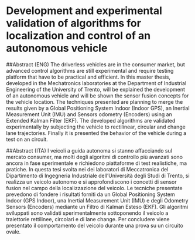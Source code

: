 # Development and experimental validation of algorithms for localization and control of an autonomous vehicle

##Abstract (ENG)
The driverless vehicles are in the consumer market, but advanced control algorithms are still experimental and require testing platform that have to be practical and efficient. In this master thesis, developed in the Mechatronics laboratories at the Department of Industrial Engineering of the University of Trento, will be explained the development of an autonomous vehicle and will be shown the sensor fusion concepts for the vehicle location. The techniques presented are planning to merge the results given by a Global Positioning System Indoor (Indoor GPS), an Inertial Measurement Unit (IMU) and Sensors odometry (Encoders) using an Extended Kalman Filter (EKF).
The developed algorithms are validated experimentally by subjecting the vehicle to rectilinear, circular and change lane trajectories. Finally it is presented the behavior of the vehicle during a test on an circuit.

##Abstract (ITA)
I veicoli a guida autonoma si stanno affacciando sul mercato consumer, ma molti degli algoritmi di controllo più avanzati sono ancora in fase sperimentale e richiedono piattaforme di test realistiche, ma pratiche. In questa tesi svolta nei dei laboratori di Meccatronica del Dipartimento di Ingegneria Industriale dell’Università degli Studi di Trento, si realizza un veicolo autonomo e si approfondiscono i concetti di sensor fusion nel campo della
localizzazione del veicolo. Le tecniche presentate prevedono di fondere i risultati forniti da un Global Positioning System Indoor (GPS Indoor), una Inertial Measurement Unit (IMU) e degli Odometry Sensors (Encoders) mediante un Filtro di Kalman Esteso (EKF).
Gli algoritmi sviluppati sono validati sperimentalmente sottoponendo il veicolo a traiettorie rettilinee, circolari e di lane change. Per concludere viene presentato il comportamento del veicolo durante una prova su un circuito ovale.
